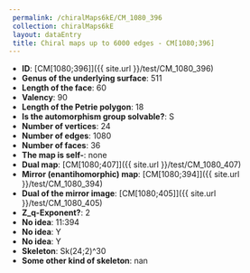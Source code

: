 ```yaml
--- 
 permalink: /chiralMaps6kE/CM_1080_396 
 collection: chiralMaps6kE
 layout: dataEntry
 title: Chiral maps up to 6000 edges - CM[1080;396]
---
```


- **ID**: [CM[1080;396]]({{ site.url }}/test/CM_1080_396)
- **Genus of the underlying surface**: 511
- **Length of the face**: 60
- **Valency**: 90
- **Length of the Petrie polygon**: 18
- **Is the automorphism group solvable?**: S
- **Number of vertices**: 24
- **Number of edges**: 1080
- **Number of faces**: 36
- **The map is self-**: none
- **Dual map**: [CM[1080;407]]({{ site.url }}/test/CM_1080_407)
- **Mirror (enantihomorphic) map**: [CM[1080;394]]({{ site.url }}/test/CM_1080_394)
- **Dual of the mirror image**: [CM[1080;405]]({{ site.url }}/test/CM_1080_405)
- **Z_q-Exponent?**: 2
- **No idea**:  11:394
- **No idea**: Y
- **No idea**: Y
- **Skeleton**: Sk(24;2)^30
- **Some other kind of skeleton**: nan
